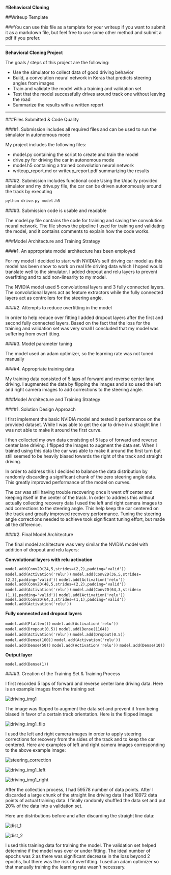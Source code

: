 #**Behavioral Cloning** 

##Writeup Template

###You can use this file as a template for your writeup if you want to submit it as a markdown file, but feel free to use some other method and submit a pdf if you prefer.

---

**Behavioral Cloning Project**

The goals / steps of this project are the following:
* Use the simulator to collect data of good driving behavior
* Build, a convolution neural network in Keras that predicts steering angles from images
* Train and validate the model with a training and validation set
* Test that the model successfully drives around track one without leaving the road
* Summarize the results with a written report


---
###Files Submitted & Code Quality

####1. Submission includes all required files and can be used to run the simulator in autonomous mode

My project includes the following files:
* model.py containing the script to create and train the model
* drive.py for driving the car in autonomous mode
* model.h5 containing a trained convolution neural network 
* writeup_report.md or writeup_report.pdf summarizing the results

####2. Submission includes functional code
Using the Udacity provided simulator and my drive.py file, the car can be driven autonomously around the track by executing 
```sh
python drive.py model.h5
```

####3. Submission code is usable and readable

The model.py file contains the code for training and saving the convolution neural network. The file shows the pipeline I used for training and validating the model, and it contains comments to explain how the code works.

###Model Architecture and Training Strategy

####1. An appropriate model architecture has been employed

For my model I decided to start with NVIDIA's self driving car model as this model has been show to work on real life driving data which I hoped would translate well to the simulator. I added dropout and relu layers to prevent overfitting and to add non-linearity to my model. 

The NVIDIA model used 5 convolutional layers and 3 fully connected layers. The convolutional layers act as feature extractors while the fully connected layers act as controllers for the steering angle.

####2. Attempts to reduce overfitting in the model

In order to help reduce over fitting I added dropout layers after the first and second fully connected layers. Based on the fact that the loss for the training and validation set was very small I concluded that my model was suffering from overf itting.

####3. Model parameter tuning

The model used an adam optimizer, so the learning rate was not tuned manually

####4. Appropriate training data

My training data consisted of 5 laps of forward and reverse center lane driving. I augmented the data by flipping the images and also used the left and right camera images to add corrections to the steering angle.

###Model Architecture and Training Strategy

####1. Solution Design Approach

I first implement the basic NVIDIA model and tested it performance on the provided dataset. While I was able to get the car to drive in a straight line I was not able to make it around the first curve.

I then collected my own data consisting of 5 laps of forward and reverse center lane driving. I flipped the images to augment the data set. When I trained using this data the car was able to make it around the first turn but still seemed to be heavily biased towards the right of the track and straight driving.

In order to address this I decided to balance the data distribution by randomly discarding a significant chunk of the zero steering angle data. This greatly improved performance of the model on curves. 

The car was still having trouble recovering once it went off center and keeping itself in the center of the track. In order to address this without actually collecting recovery data I used the left and right camera images to add corrections to the steering angle. This help keep the car centered on the track and greatly improved recovery performance. Tuning the steering angle corrections needed to achieve took significant tuning effort, but made all the difference.

####2. Final Model Architecture

The final model architecture was very similar the NVIDIA model with addition of dropout and relu layers:

**Convolutional layers with relu activation**

`model.add(Conv2D(24,5,strides=(2,2),padding='valid'))`
`model.add(Activation('relu'))`
`model.add(Conv2D(36,5,strides=(2,2),padding='valid'))`
`model.add(Activation('relu'))`
`model.add(Conv2D(48,5,strides=(2,2),padding='valid'))`
`model.add(Activation('relu'))`
`model.add(Conv2D(64,3,strides=(1,1),padding='valid'))`
`model.add(Activation('relu'))`
`model.add(Conv2D(64,3,strides=(1,1),padding='valid'))`
`model.add(Activation('relu'))`

**Fully connected and dropout layers**

`model.add(Flatten())`
`model.add(Activation('relu'))`
`model.add(Dropout(0.5))`
`model.add(Dense(1164))`
`model.add(Activation('relu'))`
`model.add(Dropout(0.5))`
`model.add(Dense(100))`
`model.add(Activation('relu'))`
`model.add(Dense(50))`
`model.add(Activation('relu'))`
`model.add(Dense(10))`

**Output layer**

`model.add(Dense(1))`



####3. Creation of the Training Set & Training Process

I first recorded 5 laps of forward and reverse center lane driving data. Here is an example images from the training set:

![driving_img1](.\sample-images\driving_img1.png)

The image was flipped to augment the data set and prevent it from being biased in favor of a certain track orientation. Here is the flipped image:

![driving_img1_flip](.\sample-images\driving_img1_flip.png)

I used the left and right camera images in order to apply steering corrections for recovery from the sides of the track and to keep the car centered. Here are examples of left and right camera images corresponding to the above example image:

![steering_correction](.\sample-images\steering_correction.png)



![driving_img1_left](.\sample-images\driving_img1_left.png)

![driving_img1_right](.\sample-images\driving_img1_right.png)

After the collection process, I had 59578 number of data points. After I discarded a large chunk of the straight line driving data I had 18972 data points of actual training data. I finally randomly shuffled the data set and put 20% of the data into a validation set. 

Here are distributions before and after discarding the straight line data:

![dist_1](.\sample-images\dist_1.png)



![dist_2](.\sample-images\dist_2.png)

I used this training data for training the model. The validation set helped determine if the model was over or under fitting. The ideal number of epochs was 2 as there was significant decrease in the loss beyond 2 epochs, but there was the risk of overfitting. I used an adam optimizer so that manually training the learning rate wasn't necessary.